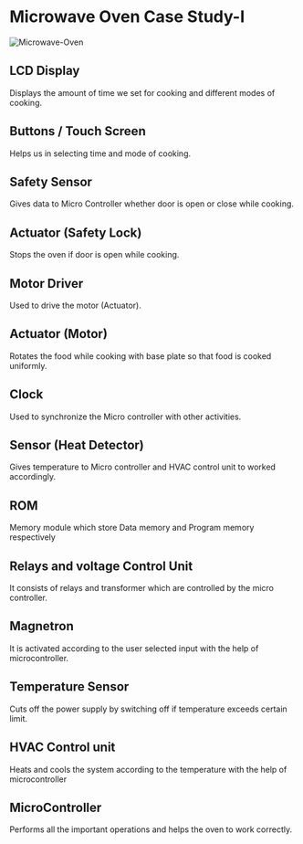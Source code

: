 # Microwave Oven Case Study-I

![Microwave-Oven](https://user-images.githubusercontent.com/98881640/154886821-fbe6f7f2-7ec0-4587-918a-93d98e401772.png)

## LCD Display

Displays the amount of time we set for cooking and different modes of cooking.


## Buttons / Touch Screen 

Helps us in selecting time and mode of cooking.

## Safety Sensor

Gives data to Micro Controller whether door is open or close while cooking. 

## Actuator (Safety Lock)

Stops the oven if door is open while cooking.

## Motor Driver

Used to drive the motor (Actuator).

## Actuator (Motor)

Rotates the food while cooking with base plate so that food is cooked uniformly.

## Clock

Used to synchronize the Micro controller with other activities.

## Sensor (Heat Detector)

Gives temperature to Micro controller and HVAC control unit to worked accordingly.

## ROM

Memory module which store Data memory and Program memory respectively

## Relays and voltage Control Unit

It consists of relays and transformer which are controlled by the micro controller.

## Magnetron

It is activated according to the user selected input with the help of microcontroller.

## Temperature Sensor

Cuts off the power supply by switching off if temperature exceeds certain limit.

## HVAC Control unit

Heats and cools the system according to the temperature with the help of microcontroller

## MicroController

Performs all the important operations and helps the oven to work correctly.

